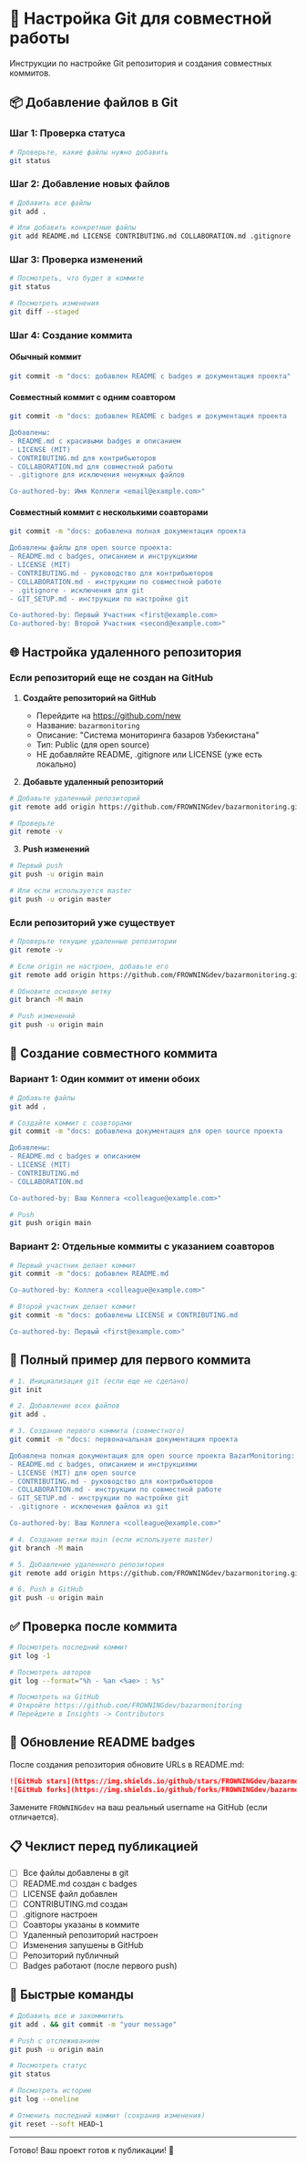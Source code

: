 # 🔧 Настройка Git для совместной работы

Инструкции по настройке Git репозитория и создания совместных коммитов.

## 📦 Добавление файлов в Git

### Шаг 1: Проверка статуса

```bash
# Проверьте, какие файлы нужно добавить
git status
```

### Шаг 2: Добавление новых файлов

```bash
# Добавить все файлы
git add .

# Или добавить конкретные файлы
git add README.md LICENSE CONTRIBUTING.md COLLABORATION.md .gitignore
```

### Шаг 3: Проверка изменений

```bash
# Посмотреть, что будет в коммите
git status

# Посмотреть изменения
git diff --staged
```

### Шаг 4: Создание коммита

#### Обычный коммит
```bash
git commit -m "docs: добавлен README с badges и документация проекта"
```

#### Совместный коммит с одним соавтором
```bash
git commit -m "docs: добавлен README с badges и документация проекта

Добавлены:
- README.md с красивыми badges и описанием
- LICENSE (MIT)
- CONTRIBUTING.md для контрибьюторов
- COLLABORATION.md для совместной работы
- .gitignore для исключения ненужных файлов

Co-authored-by: Имя Коллеги <email@example.com>"
```

#### Совместный коммит с несколькими соавторами
```bash
git commit -m "docs: добавлена полная документация проекта

Добавлены файлы для open source проекта:
- README.md с badges, описанием и инструкциями
- LICENSE (MIT)
- CONTRIBUTING.md - руководство для контрибьюторов
- COLLABORATION.md - инструкции по совместной работе
- .gitignore - исключения для git
- GIT_SETUP.md - инструкции по настройке git

Co-authored-by: Первый Участник <first@example.com>
Co-authored-by: Второй Участник <second@example.com>"
```

## 🌐 Настройка удаленного репозитория

### Если репозиторий еще не создан на GitHub

1. **Создайте репозиторий на GitHub**
   - Перейдите на https://github.com/new
   - Название: `bazarmonitoring`
   - Описание: "Система мониторинга базаров Узбекистана"
   - Тип: Public (для open source)
   - НЕ добавляйте README, .gitignore или LICENSE (уже есть локально)

2. **Добавьте удаленный репозиторий**

```bash
# Добавьте удаленный репозиторий
git remote add origin https://github.com/FROWNINGdev/bazarmonitoring.git

# Проверьте
git remote -v
```

3. **Push изменений**

```bash
# Первый push
git push -u origin main

# Или если используется master
git push -u origin master
```

### Если репозиторий уже существует

```bash
# Проверьте текущие удаленные репозитории
git remote -v

# Если origin не настроен, добавьте его
git remote add origin https://github.com/FROWNINGdev/bazarmonitoring.git

# Обновите основную ветку
git branch -M main

# Push изменений
git push -u origin main
```

## 🤝 Создание совместного коммита

### Вариант 1: Один коммит от имени обоих

```bash
# Добавьте файлы
git add .

# Создайте коммит с соавторами
git commit -m "docs: добавлена документация для open source проекта

Добавлены:
- README.md с badges и описанием
- LICENSE (MIT)
- CONTRIBUTING.md
- COLLABORATION.md

Co-authored-by: Ваш Коллега <colleague@example.com>"

# Push
git push origin main
```

### Вариант 2: Отдельные коммиты с указанием соавторов

```bash
# Первый участник делает коммит
git commit -m "docs: добавлен README.md

Co-authored-by: Коллега <colleague@example.com>"

# Второй участник делает коммит
git commit -m "docs: добавлены LICENSE и CONTRIBUTING.md

Co-authored-by: Первый <first@example.com>"
```

## 📝 Полный пример для первого коммита

```bash
# 1. Инициализация git (если еще не сделано)
git init

# 2. Добавление всех файлов
git add .

# 3. Создание первого коммита (совместного)
git commit -m "docs: первоначальная документация проекта

Добавлена полная документация для open source проекта BazarMonitoring:
- README.md с badges, описанием и инструкциями
- LICENSE (MIT) для open source
- CONTRIBUTING.md - руководство для контрибьюторов
- COLLABORATION.md - инструкции по совместной работе
- GIT_SETUP.md - инструкции по настройке git
- .gitignore - исключения файлов из git

Co-authored-by: Ваш Коллега <colleague@example.com>"

# 4. Создание ветки main (если используете master)
git branch -M main

# 5. Добавление удаленного репозитория
git remote add origin https://github.com/FROWNINGdev/bazarmonitoring.git

# 6. Push в GitHub
git push -u origin main
```

## ✅ Проверка после коммита

```bash
# Посмотреть последний коммит
git log -1

# Посмотреть авторов
git log --format="%h - %an <%ae> : %s"

# Посмотреть на GitHub
# Откройте https://github.com/FROWNINGdev/bazarmonitoring
# Перейдите в Insights -> Contributors
```

## 🔄 Обновление README badges

После создания репозитория обновите URLs в README.md:

```markdown
![GitHub stars](https://img.shields.io/github/stars/FROWNINGdev/bazarmonitoring?style=social)
![GitHub forks](https://img.shields.io/github/forks/FROWNINGdev/bazarmonitoring?style=social)
```

Замените `FROWNINGdev` на ваш реальный username на GitHub (если отличается).

## 📋 Чеклист перед публикацией

- [ ] Все файлы добавлены в git
- [ ] README.md создан с badges
- [ ] LICENSE файл добавлен
- [ ] CONTRIBUTING.md создан
- [ ] .gitignore настроен
- [ ] Соавторы указаны в коммите
- [ ] Удаленный репозиторий настроен
- [ ] Изменения запушены в GitHub
- [ ] Репозиторий публичный
- [ ] Badges работают (после первого push)

## 🚀 Быстрые команды

```bash
# Добавить все и закоммитить
git add . && git commit -m "your message"

# Push с отслеживанием
git push -u origin main

# Посмотреть статус
git status

# Посмотреть историю
git log --oneline

# Отменить последний коммит (сохранив изменения)
git reset --soft HEAD~1
```

---

Готово! Ваш проект готов к публикации! 🎉

